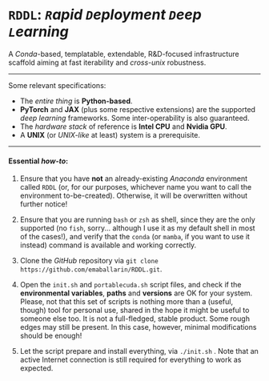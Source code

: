 # `RDDL`: *`R`apid `D`eployment `D`eep `L`earning*

A *Conda*-based, templatable, extendable, R&D-focused infrastructure scaffold aiming at fast iterability and *cross-unix* robustness.

---

Some relevant specifications:

- The *entire thing* is **Python-based**.
- **PyTorch** and **JAX** (plus some respective extensions) are the supported *deep learning* frameworks. Some inter-operability is also guaranteed.
- The *hardware stack* of reference is **Intel CPU** and **Nvidia GPU**.
- A **UNIX** (or *UNIX-like* at least) system is a prerequisite.

---

#### Essential *how-to*:

1. Ensure that you have **not** an already-existing *Anaconda* environment
   called `RDDL` (or, for our purposes, whichever name you want to call the
   environment to-be-created). Otherwise, it will be overwritten without
   further notice!

2. Ensure that you are running `bash` or `zsh` as shell, since they are the
   only supported (no `fish`, sorry... although I use it as my default shell in
   most of the cases!), and verify that the `conda` (or `mamba`, if you want to
   use it instead) command is available and working correctly.

3. Clone the *GitHub* repository via `git clone
   https://github.com/emaballarin/RDDL.git`.

4. Open the `init.sh` and `portablecuda.sh` script files, and check if the
   **environmental variables**, **paths** and **versions** are OK for your
   system. Please, not that this set of scripts is nothing more than a (useful,
   though) tool for personal use, shared in the hope it might be useful to
   someone else too. It is not a full-fledged, stable product. Some rough edges
   may still be present.
   In this case, however, minimal modifications should be enough!

5. Let the script prepare and install everything, via `./init.sh` . Note that
   an active Internet connection is still required for everything to work as
   expected.
